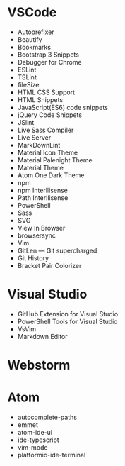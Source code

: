 # VSCode

+ Autoprefixer
+ Beautify
+ Bookmarks
+ Bootstrap 3 Snippets
+ Debugger for Chrome
+ ESLint
+ TSLint
+ fileSize
+ HTML CSS Support
+ HTML Snippets
+ JavaScript(ES6) code snippets
+ jQuery Code Snippets
+ JSlint
+ Live Sass Compiler
+ Live Server
+ MarkDownLint
+ Material Icon Theme
+ Material Palenight Theme
+ Material Theme
+ Atom One Dark Theme
+ npm
+ npm Interllisense
+ Path Interllisense
+ PowerShell
+ Sass
+ SVG
+ View In Browser
+ browsersync
+ Vim
+ GitLen — Git supercharged
+ Git History
+ Bracket Pair Colorizer

# Visual Studio

+ GitHub Extension for Visual Studio
+ PowerShell Tools for Visual Studio
+ VsVim
+ Markdown Editor

# Webstorm

# Atom
+ autocomplete-paths
+ emmet
+ atom-ide-ui
+ ide-typescript
+ vim-mode
+ platformio-ide-terminal
